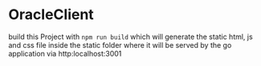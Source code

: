 # OracleClient

build this Project with `npm run build` which will generate the static html, js and css file inside the static folder where it will be served by the go application via http:localhost:3001
